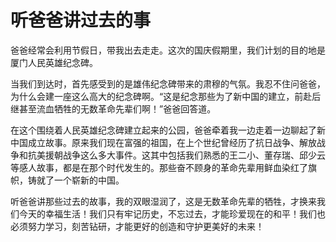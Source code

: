 # 听爸爸讲过去的事

爸爸经常会利用节假日，带我出去走走。这次的国庆假期里，我们计划的目的地是厦门人民英雄纪念碑。

当我们到达时，首先感受到的是雄伟纪念碑带来的肃穆的气氛。我忍不住问爸爸，为什么会建一座这么高大的纪念碑啊。“这是纪念那些为了新中国的建立，前赴后继甚至流血牺牲的无数革命先辈们啊！”爸爸回答道。

在这个围绕着人民英雄纪念碑建立起来的公园，爸爸牵着我一边走着一边聊起了新中国成立故事。原来我们现在富强的祖国，在上个世纪曾经历了抗日战争、解放战争和抗美援朝战争这么多大事件。这其中包括我们熟悉的王二小、董存瑞、邱少云等感人故事，都是在那个时代发生的。那些奋不顾身的革命先辈用鲜血染红了旗帜，铸就了一个崭新的中国。

听爸爸讲那些过去的故事，我的双眼湿润了，这是无数革命先辈的牺牲，才换来我们今天的幸福生活！我们只有牢记历史，不忘过去，才能珍爱现在的和平！我们也必须努力学习，刻苦钻研，才能更好的创造和守护更美好的未来！

